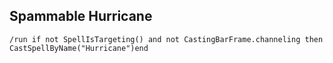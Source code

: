 ## Spammable Hurricane
```
/run if not SpellIsTargeting() and not CastingBarFrame.channeling then CastSpellByName("Hurricane")end
```